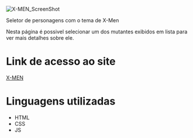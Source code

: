 ![X-MEN_ScreenShot](https://github.com/LucasRafaell/x-men/assets/99283985/9f6d377f-8238-46d9-95cc-4a441a82e083)
<p>Seletor de personagens com o tema de X-Men</p>
<p>Nesta página é possivel selecionar um dos mutantes exibidos em lista para ver mais detalhes sobre ele.</p>

# Link de acesso ao site

<a href="https://lucasrafaell.github.io/x-men/">X-MEN</a>

# Linguagens utilizadas

- HTML
- CSS
- JS
